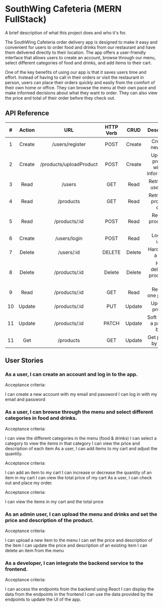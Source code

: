 # SouthWing Cafeteria (MERN FullStack)

A brief description of what this project does and who it's for.

The SouthWing Cafeteria order delivery app is designed to make it easy and convenient for users to order food and drinks from our restaurant and have them delivered directly to their location. The app offers a user-friendly interface that allows users to create an account, browse through our menu, select different categories of food and drinks, and add items to their cart.

One of the key benefits of using our app is that it saves users time and effort. Instead of having to call in their orders or visit the restaurant in person, users can place their orders quickly and easily from the comfort of their own home or office. They can browse the menu at their own pace and make informed decisions about what they want to order. They can also view the price and total of their order before they check out.

## API Reference

|  #  | Action |           URL           | HTTP Verb |  CRUD  |              Description               |
| :-: | :----: | :---------------------: | :-------: | :----: | :------------------------------------: |
|  1  | Create |     /users/register     |   POST    | Create |           Create a new user            |
|  2  | Create | /products/uploadProduct |   POST    | Create | Upload a product with its informations |
|  3  |  Read  |         /users          |    GET    |  Read  |         Retrieve all user data         |
|  4  |  Read  |        /products        |    GET    |  Read  |       Retrieve all products data       |
|  5  |  Read  |      /products/:id      |   POST    |  Read  |         Retrieve product by id         |
|  6  | Create |      /users/login       |   POST    |  Read  |             Logins a user              |
|  7  | Delete |       /users/:id        |  DELETE   | Delete |           Hard delete a user           |
|  8  | Delete |      /products/:id      |  Delete   | Delete |      Hard deletes a product by id      |
|  9  |  Read  |      /products/:id      |    GET    |  Read  |          Retrieve one product          |
| 10  | Update |      /products/:id      |    PUT    | Update |            Update a product            |
| 11  | Update |      /products/:id      |   PATCH   | Update |      Soft Deletes a product by id      |
| 11  |  Get   |        /products        |    GET    | Update |          Get product by name           |

## User Stories

### As a user, I can create an account and log in to the app.

Acceptance criteria:

I can create a new account with my email and password
I can log in with my email and password

### As a user, I can browse through the menu and select different categories in food and drinks.

Acceptance criteria:

I can view the different categories in the menu (food & drinks)
I can select a category to view the items in that category
I can view the price and description of each item
As a user, I can add items to my cart and adjust the quantity.

Acceptance criteria:

I can add an item to my cart
I can increase or decrease the quantity of an item in my cart
I can view the total price of my cart
As a user, I can check out and place my order.

Acceptance criteria:

I can view the items in my cart and the total price

### As an admin user, I can upload the menu and drinks and set the price and description of the product.

Acceptance criteria:

I can upload a new item to the menu
I can set the price and description of the item
I can update the price and description of an existing item
I can delete an item from the menu

### As a developer, I can integrate the backend service to the frontend.

Acceptance criteria:

I can access the endpoints from the backend using React
I can display the data from the endpoints in the frontend
I can use the data provided by the endpoints to update the UI of the app.
